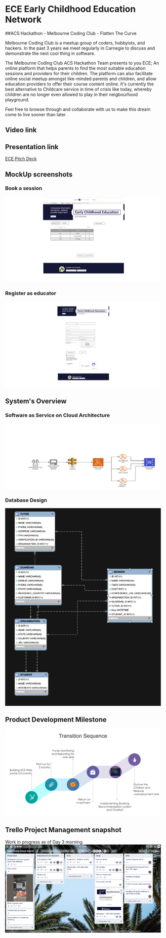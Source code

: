# ECE Early Childhood Education Network

##ACS Hackathon - Melbourne Coding Club - Flatten The Curve 

Melbourne Coding Club is a meetup group of coders, hobbyists, and hackers. In the past 3 years we meet regularly in Carnegie to discuss and demonstrate the next cool thing in software.

The Melbourne Coding Club ACS Hackathon Team presents to you ECE; An online platform that helps parents to find the most suitable education sessions and providers for their children. The platform can also facilitate online social meetup amongst like-minded parents and children, and allow education providers to offer their course content online. It's currently the best alternative to Childcare service in time of crisis like today, whereby children are no longer even allowed to play in their neigbourhood playground.

Feel free to browse through and collaborate with us to make this dream come to live sooner than later.

## Video link
## Presentation link
[ECE Pitch Deck](https://docs.google.com/presentation/d/1Weq8A6Q_VTPR7yUeJA9ShHOKMmdwxdDD56PkeQR6KuI)

## MockUp screenshots
### Book a session
![very good|800x800x](https://raw.githubusercontent.com/elmtreecomputers/flattenthecurve_mcc/master/session_booking.jpg)
### Register as educator
![very good|800x800x](https://raw.githubusercontent.com/elmtreecomputers/flattenthecurve_mcc/master/registration.jpg)

## System's Overview
### Software as Service on Cloud Architecture 
![alt text|800x800x](https://raw.githubusercontent.com/elmtreecomputers/flattenthecurve_mcc/master/system%20architecture.png)
### Database Design
![alt text|800x800x](https://raw.githubusercontent.com/elmtreecomputers/flattenthecurve_mcc/master/Database_Design_Relations.png "ECE DB")


## Product Development Milestone
![alt text|800x800x](https://raw.githubusercontent.com/elmtreecomputers/flattenthecurve_mcc/master/Transition%20sequence.png)
## Trello Project Management snapshot
Work in progress as of Day 3 morning
![alt text|800x800x](https://raw.githubusercontent.com/elmtreecomputers/flattenthecurve_mcc/master/ECE%20-%20ACS%20-%20Trello.png "Work in progress")



